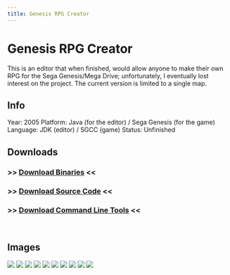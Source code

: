 ```yaml
---
title: Genesis RPG Creator
---
```


# Genesis RPG Creator

This is an editor that when finished, would allow anyone to make their own RPG for the Sega Genesis/Mega Drive; unfortunately, I eventually lost interest on the project. The current version is limited to a single map.

## Info
Year: 2005
Platform: Java (for the editor) / Sega Genesis (for the game)
Language: JDK (editor) / SGCC (game)
Status: Unfinished

## Downloads
### >> [Download Binaries](/downloads/genesisrpgcreator_0.05_alpha.zip "Download Genesis RPG Creator Binaries") <<
### >> [Download Source Code](/downloads/genesisrpgcreator_0.05_alpha_src.zip "Download Genesis RPG Creator Source Code") <<
### >> [Download Command Line Tools](/downloads/grpgc_command_line_tools.zip "Download Genesis RPG Creator Command Line Tools") <<
<br>

## Images

<div class="ContentFlow">
	<div class="flow">
		<img class="item" src="/genesis-rpg-creator/grpgc-1.png" />
		<img class="item" src="/genesis-rpg-creator/grpgc-2.png" />
		<img class="item" src="/genesis-rpg-creator/grpgc-3.png" />
		<img class="item" src="/genesis-rpg-creator/grpgc-4.png" />
		<img class="item" src="/genesis-rpg-creator/grpgc-5.png" />
		<img class="item" src="/genesis-rpg-creator/grpgc-6.png" />
		<img class="item" src="/genesis-rpg-creator/grpgc-b-1.png" />
		<img class="item" src="/genesis-rpg-creator/grpgc-b-2.png" />
		<img class="item" src="/genesis-rpg-creator/grpgc-b-3.png" />
		<img class="item" src="/genesis-rpg-creator/grpgc-b-4.png" />
	</div>
</div>


[Vision-8]: (http://www.permadi.com/tutorial/raycast/)
[CHIP-8]: (http://www.komkon.org/~dekogel/vision8.html)